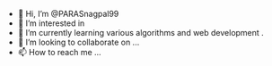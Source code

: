 - 👋 Hi, I’m @PARASnagpal99
- 👀 I’m interested in 
- 🌱 I’m currently learning various algorithms and web development . 
- 💞️ I’m looking to collaborate on ...
- 📫 How to reach me ...

<!---
PARASnagpal99/PARASnagpal99 is a ✨ special ✨ repository because its `README.md` (this file) appears on your GitHub profile.
You can click the Preview link to take a look at your changes.
--->
